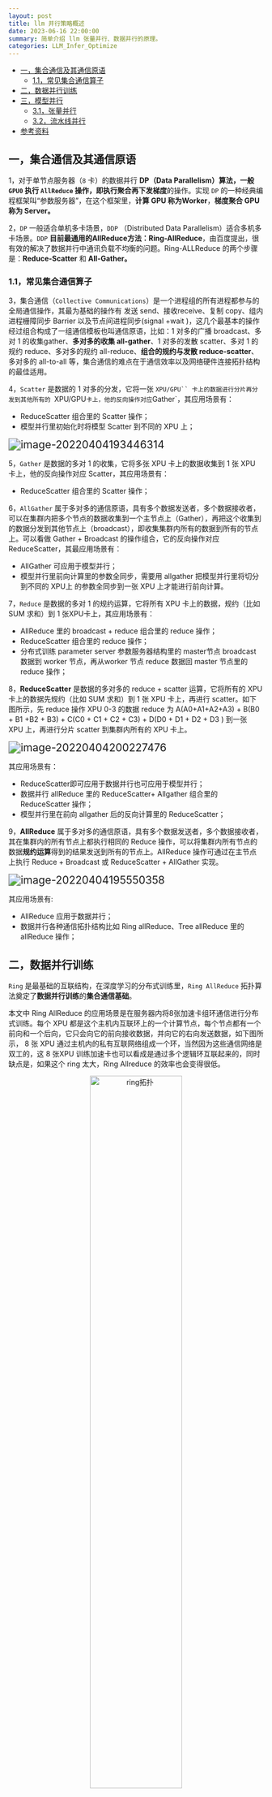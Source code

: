 ```yaml
---
layout: post
title: llm 并行策略概述
date: 2023-06-16 22:00:00
summary: 简单介绍 llm 张量并行、数据并行的原理。
categories: LLM_Infer_Optimize
---
```


- [一，集合通信及其通信原语](#一集合通信及其通信原语)
  - [1.1，常见集合通信算子](#11常见集合通信算子)
- [二，数据并行训练](#二数据并行训练)
- [三，模型并行](#三模型并行)
  - [3.1，张量并行](#31张量并行)
  - [3.2，流水线并行](#32流水线并行)
- [参考资料](#参考资料)

## 一，集合通信及其通信原语

1，对于单节点服务器（`8` 卡）的数据并行 **DP（Data Parallelism）**算法，一般 `GPU0` 执行 `AllReduce` 操作，即**执行聚合再下发梯度**的操作。实现 `DP` 的一种经典编程框架叫“参数服务器”，在这个框架里，**计算 GPU 称为Worker**，**梯度聚合 GPU 称为 Server。**

2，`DP` 一般适合单机多卡场景，`DDP` （Distributed Data Parallelism）适合多机多卡场景。`DDP` **目前最通用的AllReduce方法：Ring-AllReduce**，由百度提出，很有效的解决了数据并行中通讯负载不均衡的问题。Ring-ALLReduce 的两个步骤是：**Reduce-Scatter** 和 **All-Gather。**

### 1.1，常见集合通信算子

3，集合通信（`Collective Communications`）是一个进程组的所有进程都参与的全局通信操作，其最为基础的操作有 发送 send、接收receive、复制 copy、组内进程栅障同步 Barrier 以及节点间进程同步(signal +wait )，这几个最基本的操作经过组合构成了一组通信模板也叫通信原语，比如：1 对多的广播 broadcast、多对 1 的收集gather、**多对多的收集 all-gather**、1 对多的发散 scatter、多对 1 的规约 reduce、多对多的规约 all-reduce、**组合的规约与发散 reduce-scatter**、多对多的 all-to-all 等，集合通信的难点在于通信效率以及网络硬件连接拓扑结构的最佳适用。

4，`Scatter` 是数据的 1 对多的分发，它将一张 `XPU/GPU`` 卡上的数据进行分片再分发到其他所有的 `XPU/GPU` 卡上，他的反向操作对应 `Gather`，其应用场景有：

- ReduceScatter 组合里的 Scatter 操作；
- 模型并行里初始化时将模型 Scatter 到不同的 XPU 上；

<img src="https://wuchangping.oss-cn-hangzhou.aliyuncs.com/aitraining/3/image-scatter.png" alt="image-20220404193446314" style="zoom:150%;" />

5，`Gather` 是数据的多对 1 的收集，它将多张 XPU 卡上的数据收集到 1 张 XPU 卡上，他的反向操作对应 Scatter，其应用场景有：

- ReduceScatter 组合里的 Scatter 操作；

6，`AllGather` 属于多对多的通信原语，具有多个数据发送者，多个数据接收者，可以在集群内把多个节点的数据收集到一个主节点上（Gather），再把这个收集到的数据分发到其他节点上（broadcast），即收集集群内所有的数据到所有的节点上。可以看做 Gather + Broadcast 的操作组合，它的反向操作对应 ReduceScatter，其最应用场景有：

- AllGather 可应用于模型并行；
- 模型并行里前向计算里的参数全同步，需要用 allgather 把模型并行里将切分到不同的 XPU上 的参数全同步到一张 XPU 上才能进行前向计算。

7，`Reduce` 是数据的多对 1 的规约运算，它将所有 XPU 卡上的数据，规约（比如 SUM 求和）到 1 张XPU卡上，其应用场景有：

- AllReduce 里的 broadcast + reduce 组合里的 reduce 操作；
- ReduceScatter 组合里的 reduce 操作；
- 分布式训练 parameter server 参数服务器结构里的 master节点 broadcast 数据到 worker 节点，再从worker 节点 reduce 数据回 master 节点里的 reduce 操作；

8，**ReduceScatter** 是数据的多对多的 reduce + scatter 运算，它将所有的 XPU 卡上的数据先规约（比如 SUM 求和）到 1 张 XPU 卡上，再进行 scatter。如下图所示，先 reduce 操作 XPU 0-3 的数据 reduce 为 A(A0+A1+A2+A3) + B(B0 + B1 +B2 + B3) + C(C0 + C1 + C2 + C3) + D(D0 + D1 + D2 + D3 ) 到一张 XPU 上，再进行分片 scatter 到集群内所有的 XPU 卡上。

<img src="https://wuchangping.oss-cn-hangzhou.aliyuncs.com/aitraining/3/image-reducescatter.png" alt="image-20220404200227476" style="zoom:150%;" />

其应用场景有：

- ReduceScatter即可应用于数据并行也可应用于模型并行；
- 数据并行 allReduce 里的 ReduceScatter+ Allgather 组合里的 ReduceScatter 操作；
- 模型并行里在前向 allgather 后的反向计算里的 ReduceScatter；

9，**AllReduce** 属于多对多的通信原语，具有多个数据发送者，多个数据接收者，其在集群内的所有节点上都执行相同的 Reduce 操作，可以将集群内所有节点的数据**规约运算**得到的结果发送到所有的节点上。AllReduce 操作可通过在主节点上执行 Reduce + Broadcast 或 ReduceScatter + AllGather 实现。

<img src="https://wuchangping.oss-cn-hangzhou.aliyuncs.com/aitraining/3/image-allreduce.png" alt="image-20220404195550358" style="zoom:150%;" />

其应用场景有:

- AllReduce 应用于数据并行；
- 数据并行各种通信拓扑结构比如 Ring allReduce、Tree allReduce 里的 allReduce 操作；

## 二，数据并行训练

`Ring` 是最基础的互联结构，在深度学习的分布式训练里，`Ring AllReduce` 拓扑算法奠定了**数据并行训练**的**集合通信基础**。

本文中 Ring AllReduce 的应用场景是在服务器内将8张加速卡组环通信进行分布式训练。每个 XPU 都是这个主机内互联环上的一个计算节点，每个节点都有一个前向和一个后向，它只会向它的前向接收数据，并向它的右向发送数据，如下图所示， 8 张 XPU 通过主机内的私有互联网络组成一个环，当然因为这些通信网络是双工的，这 8 张XPU 训练加速卡也可以看成是通过多个逻辑环互联起来的，同时缺点是，如果这个 ring 太大，Ring Allreduce 的效率也会变得很低。

<div align="center">
<img src="https://wuchangping.oss-cn-hangzhou.aliyuncs.com/aitraining/4/image-ring-topo.png" width="60%" alt="ring拓扑">
</div>

`Ring Allreduce` 有两种组合实现策略:

1. 先 Reduce 后 broadcast；
2. 先 ScatterReduce 后 AllGather。

在分布式训练中，这两个策略执行后都会让每个 XPU 节点得到一样的平均梯度，具体执行过程如下图所示

<div align="center">
<img src="https://wuchangping.oss-cn-hangzhou.aliyuncs.com/aitraining/4/image-allreduce.png" width="60%" alt="allreduce">
</div>

`Ring AllReduce` 的最佳组合是 `ScatterReduce` + `AllGather` 方法。

简单起见，让我们假设目标是对一个浮点数的大数组求和; 系统中有 N 个 GPU，每个 GPU 都有一个相同大小的数组，并且在 allreduce 的末尾，每个 GPU 都应该有一个相同大小的数组，其中包含原始数组中数字的总和。

**N 个 GPU 中的每一个都将发送和接收 N-1 次 scatter-reduce，N-1 次 allgather**。**每次，GPU 都会发送 K / N 值，其中 K 是数组中不同 GPU 上相加的值总数**。因此，**传输到每个 GPU 和从每个GPU传输的数据总量**为：

$$\frac2{N-1}{\frac{K}{N}}$$

由于**所有传输都是在离散迭代中同步进行**的，因此**所有传输的速度受到环中相邻 GPU 之间最慢(最低带宽)连接的限制**。一般来说，**如果一个节点上的所有 GPU 在环中彼此相邻，则该算法的功能最佳**；这最小化了网络争用的量，否则这可能会显著降低 GPU-GPU 连接的有效带宽。

## 三，模型并行

在数据并行训练中，一个明显的特点是每个 GPU 持有整个模型权重的副本。这就带来了**冗余**问题。另一种并行模式是模型并行，即模型被分割并分布在一个设备阵列上。

模型并行通常有两种：
1. 张量并行（Tensor Parallelism）: 也叫层内并行，在一个操作中实现并行计算，如矩阵-矩阵乘法。
2. 流水线并行（Pipeline Parallelism）：也叫层间并行，在各层之间依次进行并行计算。

### 3.1，张量并行

张量并行是将一个张量沿特定维度分成 N 块，每个设备只持有整个张量的 1/N，同时不影响计算图的正确性。

以矩阵乘法算子为例，理解张量并行原理，假设有 C=AB，
1. 可以将矩阵 B 沿着列分割成 [B0 B1 B2 ... Bn]，每个设备（GPU/NPU）持有一列；
2. 将 A 与每个设备上 B 中的每一列相乘，我们将得到 [AB0 AB1 AB2 ... ABn]；此时，每个设备只持有部分结果，例如设备(rank=0)持有 AB0；
3. 最后，我们需要收集全部的结果，并沿列维串联张量。

<div align="center">
<img src="../images/llm_parallelism_overview/tensor_parallelism_overview.png" width="60%" alt="tensor_parallelism_overview">
</div>

典型的张量并行实现：Megatron-LM（1D）、Colossal-AI（2D、2.5D、3D）。

### 3.2，流水线并行

流水线并行的原理可以参考计算机课程中的 CPU 设计。在 CPU 中，指令流水线是一种技术，它将 CPU 的指令处理过程分成多个步骤，每个步骤由一个专用的电路来处理。这样，每个电路都可以专注于一种特定的任务，而不是处理所有的指令。这样，CPU 可以在一个时钟周期内处理多个指令。

大模型分布式训练中的流水线并行的合适思想是，模型按层分割成若干块，每块都交给一个设备。在前向传递过程中，每个设备将中间的激活传递给下一个阶段。在后向传递过程中，每个设备将输入张量的梯度传回给前一个流水线阶段。这允许设备同时进行计算，并增加了训练的吞吐量。流水线并行训练的一个缺点是，会有一些设备参与计算的冒泡时间，导致计算资源的浪费。

<div align="center">
<img src="../images/llm_parallelism_overview/pipeline_parallelism_overview2.png" width="60%" alt="pipeline_parallelism_overview2">
</div>

<div align="center">
<img src="../images/llm_parallelism_overview/pipeline_parallelism_understand.png" width="60%" alt="pipeline_parallelism_understand">
</div>

## 参考资料

1. [Colossal-AI文档：并行技术](https://colossalai.org/zh-Hans/docs/concepts/paradigms_of_parallelism/)
2. [Large Transformer Model Inference Optimization](https://lilianweng.github.io/posts/2023-01-10-inference-optimization/)
3. [分布式训练 – 第3篇 - 集合通信及其通信原语](https://www.changping.me/2022/04/04/ai-distributed-training-coll-lang/)